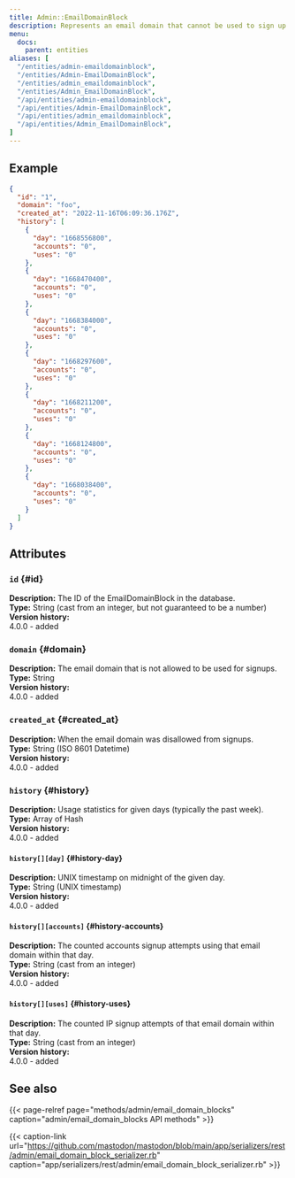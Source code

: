 ```yaml
---
title: Admin::EmailDomainBlock
description: Represents an email domain that cannot be used to sign up.
menu:
  docs:
    parent: entities
aliases: [
  "/entities/admin-emaildomainblock",
  "/entities/Admin-EmailDomainBlock",
  "/entities/admin_emaildomainblock",
  "/entities/Admin_EmailDomainBlock",
  "/api/entities/admin-emaildomainblock",
  "/api/entities/Admin-EmailDomainBlock",
  "/api/entities/admin_emaildomainblock",
  "/api/entities/Admin_EmailDomainBlock",
]
---
```


## Example

```json
{
  "id": "1",
  "domain": "foo",
  "created_at": "2022-11-16T06:09:36.176Z",
  "history": [
    {
      "day": "1668556800",
      "accounts": "0",
      "uses": "0"
    },
    {
      "day": "1668470400",
      "accounts": "0",
      "uses": "0"
    },
    {
      "day": "1668384000",
      "accounts": "0",
      "uses": "0"
    },
    {
      "day": "1668297600",
      "accounts": "0",
      "uses": "0"
    },
    {
      "day": "1668211200",
      "accounts": "0",
      "uses": "0"
    },
    {
      "day": "1668124800",
      "accounts": "0",
      "uses": "0"
    },
    {
      "day": "1668038400",
      "accounts": "0",
      "uses": "0"
    }
  ]
}
```

## Attributes

### `id` {#id}

**Description:** The ID of the EmailDomainBlock in the database.\
**Type:** String (cast from an integer, but not guaranteed to be a number)\
**Version history:**\
4.0.0 - added

### `domain` {#domain}

**Description:** The email domain that is not allowed to be used for signups.\
**Type:** String\
**Version history:**\
4.0.0 - added

### `created_at` {#created_at}

**Description:** When the email domain was disallowed from signups.\
**Type:** String (ISO 8601 Datetime)\
**Version history:**\
4.0.0 - added

### `history` {#history}

**Description:** Usage statistics for given days (typically the past week).\
**Type:** Array of Hash\
**Version history:**\
4.0.0 - added

#### `history[][day]` {#history-day}

**Description:** UNIX timestamp on midnight of the given day.\
**Type:** String (UNIX timestamp)\
**Version history:**\
4.0.0 - added

#### `history[][accounts]` {#history-accounts}

**Description:** The counted accounts signup attempts using that email domain within that day.\
**Type:** String (cast from an integer)\
**Version history:**\
4.0.0 - added

#### `history[][uses]` {#history-uses}

**Description:** The counted IP signup attempts of that email domain within that day.\
**Type:** String (cast from an integer)\
**Version history:**\
4.0.0 - added

## See also

{{< page-relref page="methods/admin/email_domain_blocks" caption="admin/email_domain_blocks API methods" >}}

{{< caption-link url="https://github.com/mastodon/mastodon/blob/main/app/serializers/rest/admin/email_domain_block_serializer.rb" caption="app/serializers/rest/admin/email_domain_block_serializer.rb" >}}